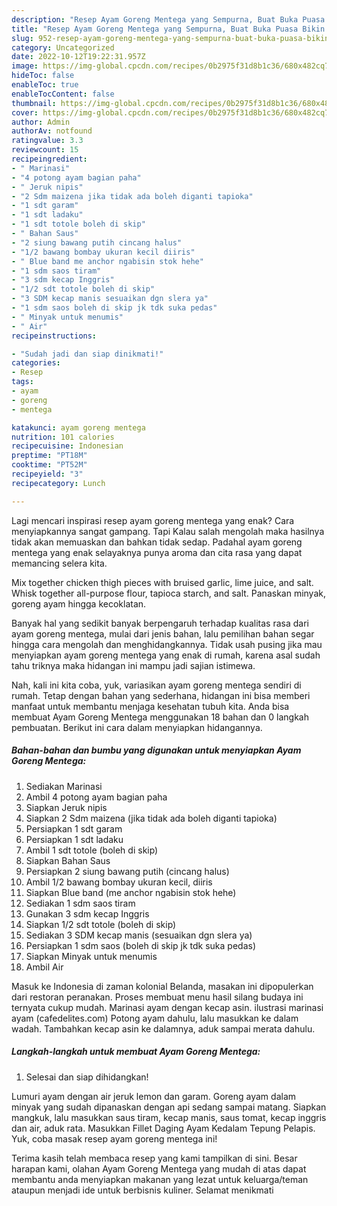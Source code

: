 ```yaml
---
description: "Resep Ayam Goreng Mentega yang Sempurna, Buat Buka Puasa Bikin Ngiler"
title: "Resep Ayam Goreng Mentega yang Sempurna, Buat Buka Puasa Bikin Ngiler"
slug: 952-resep-ayam-goreng-mentega-yang-sempurna-buat-buka-puasa-bikin-ngiler
category: Uncategorized
date: 2022-10-12T19:22:31.957Z
image: https://img-global.cpcdn.com/recipes/0b2975f31d8b1c36/680x482cq70/ayam-goreng-mentega-foto-resep-utama.jpg
hideToc: false
enableToc: true
enableTocContent: false
thumbnail: https://img-global.cpcdn.com/recipes/0b2975f31d8b1c36/680x482cq70/ayam-goreng-mentega-foto-resep-utama.jpg
cover: https://img-global.cpcdn.com/recipes/0b2975f31d8b1c36/680x482cq70/ayam-goreng-mentega-foto-resep-utama.jpg
author: Admin
authorAv: notfound
ratingvalue: 3.3
reviewcount: 15
recipeingredient:
- " Marinasi"
- "4 potong ayam bagian paha"
- " Jeruk nipis"
- "2 Sdm maizena jika tidak ada boleh diganti tapioka"
- "1 sdt garam"
- "1 sdt ladaku"
- "1 sdt totole boleh di skip"
- " Bahan Saus"
- "2 siung bawang putih cincang halus"
- "1/2 bawang bombay ukuran kecil diiris"
- " Blue band me anchor ngabisin stok hehe"
- "1 sdm saos tiram"
- "3 sdm kecap Inggris"
- "1/2 sdt totole boleh di skip"
- "3 SDM kecap manis sesuaikan dgn slera ya"
- "1 sdm saos boleh di skip jk tdk suka pedas"
- " Minyak untuk menumis"
- " Air"
recipeinstructions:

- "Sudah jadi dan siap dinikmati!"
categories:
- Resep
tags:
- ayam
- goreng
- mentega

katakunci: ayam goreng mentega 
nutrition: 101 calories
recipecuisine: Indonesian
preptime: "PT18M"
cooktime: "PT52M"
recipeyield: "3"
recipecategory: Lunch

---
```



Lagi mencari inspirasi resep ayam goreng mentega yang enak? Cara menyiapkannya sangat gampang. Tapi Kalau salah mengolah maka hasilnya tidak akan memuaskan dan bahkan tidak sedap. Padahal ayam goreng mentega yang enak selayaknya punya aroma dan cita rasa yang dapat memancing selera kita.


Mix together chicken thigh pieces with bruised garlic, lime juice, and salt. Whisk together all-purpose flour, tapioca starch, and salt. Panaskan minyak, goreng ayam hingga kecoklatan.

Banyak hal yang sedikit banyak berpengaruh terhadap kualitas rasa dari ayam goreng mentega, mulai dari jenis bahan, lalu pemilihan bahan segar hingga cara mengolah dan menghidangkannya. Tidak usah pusing jika mau menyiapkan ayam goreng mentega yang enak di rumah, karena asal sudah tahu triknya maka hidangan ini mampu jadi sajian istimewa.


Nah, kali ini kita coba, yuk, variasikan ayam goreng mentega sendiri di rumah. Tetap dengan bahan yang sederhana, hidangan ini bisa memberi manfaat untuk membantu menjaga kesehatan tubuh kita. Anda bisa membuat Ayam Goreng Mentega menggunakan 18 bahan dan 0 langkah pembuatan. Berikut ini cara dalam menyiapkan hidangannya.

<!--inarticleads1-->

##### Bahan-bahan dan bumbu yang digunakan untuk menyiapkan Ayam Goreng Mentega:

1. Sediakan  Marinasi
1. Ambil 4 potong ayam bagian paha
1. Siapkan  Jeruk nipis
1. Siapkan 2 Sdm maizena (jika tidak ada boleh diganti tapioka)
1. Persiapkan 1 sdt garam
1. Persiapkan 1 sdt ladaku
1. Ambil 1 sdt totole (boleh di skip)
1. Siapkan  Bahan Saus
1. Persiapkan 2 siung bawang putih (cincang halus)
1. Ambil 1/2 bawang bombay ukuran kecil, diiris
1. Siapkan  Blue band (me anchor ngabisin stok hehe)
1. Sediakan 1 sdm saos tiram
1. Gunakan 3 sdm kecap Inggris
1. Siapkan 1/2 sdt totole (boleh di skip)
1. Sediakan 3 SDM kecap manis (sesuaikan dgn slera ya)
1. Persiapkan 1 sdm saos (boleh di skip jk tdk suka pedas)
1. Siapkan  Minyak untuk menumis
1. Ambil  Air


Masuk ke Indonesia di zaman kolonial Belanda, masakan ini dipopulerkan dari restoran peranakan. Proses membuat menu hasil silang budaya ini ternyata cukup mudah. Marinasi ayam dengan kecap asin. ilustrasi marinasi ayam (cafedelites.com) Potong ayam dahulu, lalu masukkan ke dalam wadah. Tambahkan kecap asin ke dalamnya, aduk sampai merata dahulu. 

<!--inarticleads2-->

##### Langkah-langkah untuk membuat Ayam Goreng Mentega:


1. Selesai dan siap dihidangkan!

Lumuri ayam dengan air jeruk lemon dan garam. Goreng ayam dalam minyak yang sudah dipanaskan dengan api sedang sampai matang. Siapkan mangkuk, lalu masukkan saus tiram, kecap manis, saus tomat, kecap inggris dan air, aduk rata. Masukkan Fillet Daging Ayam Kedalam Tepung Pelapis. Yuk, coba masak resep ayam goreng mentega ini! 

Terima kasih telah membaca resep yang kami tampilkan di sini. Besar harapan kami, olahan Ayam Goreng Mentega yang mudah di atas dapat membantu anda menyiapkan makanan yang lezat untuk keluarga/teman ataupun menjadi ide untuk berbisnis kuliner. Selamat menikmati
